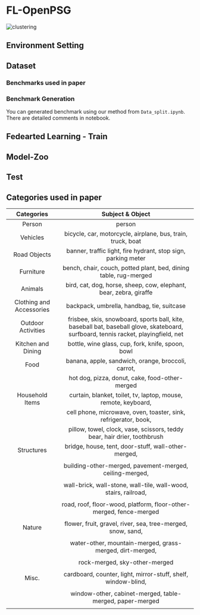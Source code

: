 # FL-OpenPSG

![clustering](https://github.com/Seung-B/FL-OpenPSG/assets/14955366/cdc892e9-9c9c-451c-a86f-53af9a8f81af)

## Environment Setting

## Dataset
### Benchmarks used in paper

### Benchmark Generation
You can generated benchmark using our method from ```Data_split.ipynb```.
There are detailed comments in notebook.

## Fedearted Learning - Train


## Model-Zoo




## Test



## Categories used in paper
|        Categories        |                           Subject &amp; Object                           |
|:------------------------:|:------------------------------------------------------------------------:|
|          Person          |                                  person                                  |
|         Vehicles         |        bicycle, car, motorcycle, airplane, bus, train, truck, boat       |
|       Road Objects       |       banner, traffic light, fire hydrant, stop sign, parking meter      |
|         Furniture        |     bench, chair, couch, potted plant, bed, dining table, rug-merged     |
|          Animals         |     bird, cat, dog, horse, sheep, cow, elephant, bear, zebra, giraffe    |
| Clothing and Accessories |                backpack, umbrella, handbag, tie, suitcase                |
|    Outdoor Activities    |        frisbee, skis, snowboard, sports ball, kite, baseball bat, baseball glove, skateboard, surfboard, tennis racket, playingfield, net |
|    Kitchen and Dining    |             bottle, wine glass, cup, fork, knife, spoon, bowl            |
|           Food           |            banana, apple, sandwich, orange, broccoli, carrot,            |
|                          |              hot dog, pizza, donut, cake, food-other-merged              |
|      Household Items     |      curtain, blanket, toilet, tv, laptop, mouse, remote, keyboard,      |
|                          |      cell phone, microwave, oven, toaster, sink, refrigerator, book,     |
|                          | pillow, towel, clock, vase, scissors, teddy bear, hair drier, toothbrush |
|        Structures        |           bridge, house, tent, door-stuff, wall-other-merged,            |
|                          |                                                                          |
|                          |          building-other-merged, pavement-merged, ceiling-merged,         |
|                          |                                                                          |
|                          |      wall-brick, wall-stone, wall-tile, wall-wood, stairs, railroad,     |
|                          |                                                                          |
|                          |    road, roof, floor-wood, platform, floor-other-merged, fence-merged    |
|                          |                                                                          |
|          Nature          |        flower, fruit, gravel, river, sea, tree-merged, snow, sand,       |
|                          |                                                                          |
|                          |         water-other, mountain-merged, grass-merged, dirt-merged,         |
|                          |                                                                          |
|                          |                       rock-merged, sky-other-merged                      |
|                          |                                                                          |
|           Misc.          |       cardboard, counter, light, mirror-stuff, shelf, window-blind,      |
|                          |                                                                          |
|                          |         window-other, cabinet-merged, table-merged, paper-merged         |
|                          |                                                                          |

